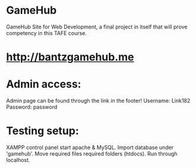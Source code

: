 # GameHub
GameHub Site for Web Development, a final project in itself that will prove competency in this TAFE course.

# http://bantzgamehub.me

# Admin access:
Admin page can be found through the link in the footer!
Username: Link182
Password: password

# Testing setup:
XAMPP control panel start apache & MySQL.
Import database under 'gamehub'.
Move required files required folders (htdocs).
Run through localhost.
